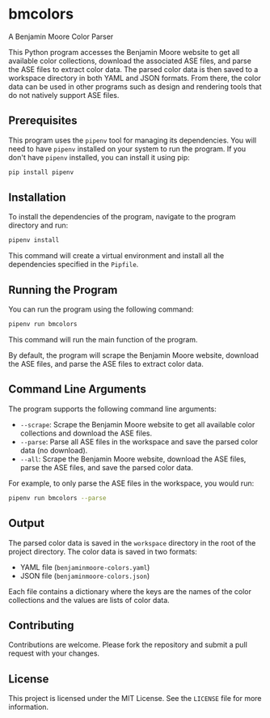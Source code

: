 # bmcolors

A Benjamin Moore Color Parser 

This Python program accesses the Benjamin Moore website to get all available color collections, download the associated ASE files, and parse the ASE files to extract color data. The parsed color data is then saved to a workspace directory in both YAML and JSON formats. From there, the color data can be used in other programs such as design and rendering tools that do not natively support ASE files.

## Prerequisites

This program uses the `pipenv` tool for managing its dependencies. You will need to have `pipenv` installed on your system to run the program. If you don't have `pipenv` installed, you can install it using pip:

```bash
pip install pipenv
```

## Installation

To install the dependencies of the program, navigate to the program directory and run:

```bash
pipenv install
```

This command will create a virtual environment and install all the dependencies specified in the `Pipfile`.

## Running the Program

You can run the program using the following command:

```bash
pipenv run bmcolors
```

This command will run the main function of the program. 

By default, the program will scrape the Benjamin Moore website, download the ASE files, and parse the ASE files to extract color data.

## Command Line Arguments

The program supports the following command line arguments:

- `--scrape`: Scrape the Benjamin Moore website to get all available color collections and download the ASE files.
- `--parse`: Parse all ASE files in the workspace and save the parsed color data (no download).
- `--all`: Scrape the Benjamin Moore website, download the ASE files, parse the ASE files, and save the parsed color data.

For example, to only parse the ASE files in the workspace, you would run:

```bash
pipenv run bmcolors --parse
```

## Output

The parsed color data is saved in the `workspace` directory in the root of the project directory. The color data is saved in two formats:

- YAML file (`benjaminmoore-colors.yaml`)
- JSON file (`benjaminmoore-colors.json`)

Each file contains a dictionary where the keys are the names of the color collections and the values are lists of color data.

## Contributing

Contributions are welcome. Please fork the repository and submit a pull request with your changes.

## License

This project is licensed under the MIT License. See the `LICENSE` file for more information.